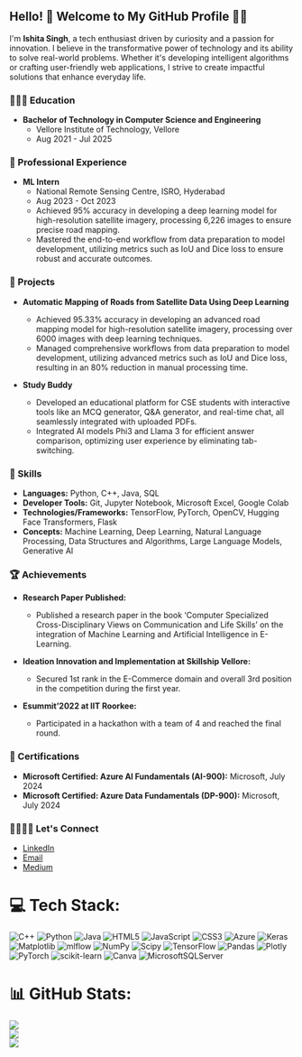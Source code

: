 ## Hello! 👋 Welcome to My GitHub Profile 🌟✨

I'm **Ishita Singh**, a tech enthusiast driven by curiosity and a passion for innovation. I believe in the transformative power of technology and its ability to solve real-world problems. Whether it's developing intelligent algorithms or crafting user-friendly web applications, I strive to create impactful solutions that enhance everyday life.

### 🧑🏻‍🎓 Education
- **Bachelor of Technology in Computer Science and Engineering**
  - Vellore Institute of Technology, Vellore
  - Aug 2021 - Jul 2025

### 🏢 Professional Experience
- **ML Intern**
  - National Remote Sensing Centre, ISRO, Hyderabad
  - Aug 2023 - Oct 2023
  - Achieved 95% accuracy in developing a deep learning model for high-resolution satellite imagery, processing 6,226 images to ensure precise road mapping.
  - Mastered the end-to-end workflow from data preparation to model development, utilizing metrics such as IoU and Dice loss to ensure robust and accurate outcomes.

### 🚀 Projects
- **Automatic Mapping of Roads from Satellite Data Using Deep Learning**
  - Achieved 95.33% accuracy in developing an advanced road mapping model for high-resolution satellite imagery, processing over 6000 images with deep learning techniques.
  - Managed comprehensive workflows from data preparation to model development, utilizing advanced metrics such as IoU and Dice loss, resulting in an 80% reduction in manual processing time.

- **Study Buddy**
  - Developed an educational platform for CSE students with interactive tools like an MCQ generator, Q&A generator, and real-time chat, all seamlessly integrated with uploaded PDFs.
  - Integrated AI models Phi3 and Llama 3 for efficient answer comparison, optimizing user experience by eliminating tab-switching.

### 🧰 Skills
- **Languages:** Python, C++, Java, SQL
- **Developer Tools:** Git, Jupyter Notebook, Microsoft Excel, Google Colab
- **Technologies/Frameworks:** TensorFlow, PyTorch, OpenCV, Hugging Face Transformers, Flask
- **Concepts:** Machine Learning, Deep Learning, Natural Language Processing, Data Structures and Algorithms, Large Language Models, Generative AI

### 🏆 Achievements
- **Research Paper Published:**
  - Published a research paper in the book ‘Computer Specialized Cross-Disciplinary Views on Communication and Life Skills’ on the integration of Machine Learning and Artificial Intelligence in E-Learning.
  
- **Ideation Innovation and Implementation at Skillship Vellore:**
  - Secured 1st rank in the E-Commerce domain and overall 3rd position in the competition during the first year.

- **Esummit’2022 at IIT Roorkee:**
  - Participated in a hackathon with a team of 4 and reached the final round.

### 📜 Certifications
- **Microsoft Certified: Azure AI Fundamentals (AI-900):** Microsoft, July 2024
- **Microsoft Certified: Azure Data Fundamentals (DP-900):** Microsoft, July 2024

### 🫱🏼‍🫲🏻 Let's Connect
- [LinkedIn](https://www.linkedin.com/in/ishita-singh-b0a372220)
- [Email](mailto:ishitaasingh2810@gmail.com)
- [Medium](https://medium.com/@ishitaasingh2810) 

# 💻 Tech Stack:
![C++](https://img.shields.io/badge/c++-%2300599C.svg?style=for-the-badge&logo=c%2B%2B&logoColor=white) ![Python](https://img.shields.io/badge/python-3670A0?style=for-the-badge&logo=python&logoColor=ffdd54) ![Java](https://img.shields.io/badge/java-%23ED8B00.svg?style=for-the-badge&logo=openjdk&logoColor=white) ![HTML5](https://img.shields.io/badge/html5-%23E34F26.svg?style=for-the-badge&logo=html5&logoColor=white) ![JavaScript](https://img.shields.io/badge/javascript-%23323330.svg?style=for-the-badge&logo=javascript&logoColor=%23F7DF1E) ![CSS3](https://img.shields.io/badge/css3-%231572B6.svg?style=for-the-badge&logo=css3&logoColor=white) ![Azure](https://img.shields.io/badge/azure-%230072C6.svg?style=for-the-badge&logo=microsoftazure&logoColor=white) ![Keras](https://img.shields.io/badge/Keras-%23D00000.svg?style=for-the-badge&logo=Keras&logoColor=white) ![Matplotlib](https://img.shields.io/badge/Matplotlib-%23ffffff.svg?style=for-the-badge&logo=Matplotlib&logoColor=black) ![mlflow](https://img.shields.io/badge/mlflow-%23d9ead3.svg?style=for-the-badge&logo=numpy&logoColor=blue) ![NumPy](https://img.shields.io/badge/numpy-%23013243.svg?style=for-the-badge&logo=numpy&logoColor=white) ![Scipy](https://img.shields.io/badge/SciPy-%230C55A5.svg?style=for-the-badge&logo=scipy&logoColor=%white) ![TensorFlow](https://img.shields.io/badge/TensorFlow-%23FF6F00.svg?style=for-the-badge&logo=TensorFlow&logoColor=white) ![Pandas](https://img.shields.io/badge/pandas-%23150458.svg?style=for-the-badge&logo=pandas&logoColor=white) ![Plotly](https://img.shields.io/badge/Plotly-%233F4F75.svg?style=for-the-badge&logo=plotly&logoColor=white) ![PyTorch](https://img.shields.io/badge/PyTorch-%23EE4C2C.svg?style=for-the-badge&logo=PyTorch&logoColor=white) ![scikit-learn](https://img.shields.io/badge/scikit--learn-%23F7931E.svg?style=for-the-badge&logo=scikit-learn&logoColor=white) ![Canva](https://img.shields.io/badge/Canva-%2300C4CC.svg?style=for-the-badge&logo=Canva&logoColor=white) ![MicrosoftSQLServer](https://img.shields.io/badge/Microsoft%20SQL%20Server-CC2927?style=for-the-badge&logo=microsoft%20sql%20server&logoColor=white)
# 📊 GitHub Stats:
![](https://github-readme-stats.vercel.app/api?username=IshitaSingh-28&theme=dark&hide_border=false&include_all_commits=false&count_private=false)<br/>
![](https://github-readme-streak-stats.herokuapp.com/?user=IshitaSingh-28&theme=dark&hide_border=false)<br/>
![](https://github-readme-stats.vercel.app/api/top-langs/?username=IshitaSingh-28&theme=dark&hide_border=false&include_all_commits=false&count_private=false&layout=compact)

<!-- Proudly created with GPRM ( https://gprm.itsvg.in ) -->
